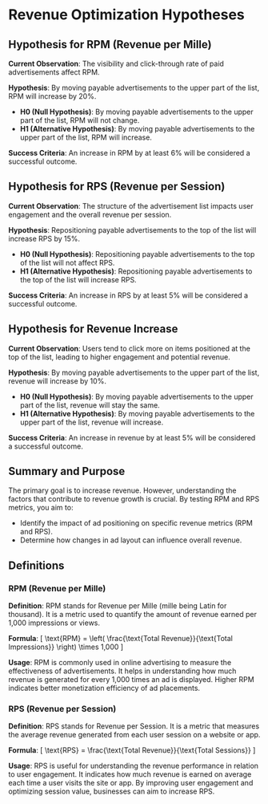 # Revenue Optimization Hypotheses

## Hypothesis for RPM (Revenue per Mille)

**Current Observation**: The visibility and click-through rate of paid advertisements affect RPM.

**Hypothesis**: By moving payable advertisements to the upper part of the list, RPM will increase by 20%.

- **H0 (Null Hypothesis)**: By moving payable advertisements to the upper part of the list, RPM will not change.
- **H1 (Alternative Hypothesis)**: By moving payable advertisements to the upper part of the list, RPM will increase.

**Success Criteria**: An increase in RPM by at least 6% will be considered a successful outcome.

## Hypothesis for RPS (Revenue per Session)

**Current Observation**: The structure of the advertisement list impacts user engagement and the overall revenue per session.

**Hypothesis**: Repositioning payable advertisements to the top of the list will increase RPS by 15%.

- **H0 (Null Hypothesis)**: Repositioning payable advertisements to the top of the list will not affect RPS.
- **H1 (Alternative Hypothesis)**: Repositioning payable advertisements to the top of the list will increase RPS.

**Success Criteria**: An increase in RPS by at least 5% will be considered a successful outcome.

## Hypothesis for Revenue Increase

**Current Observation**: Users tend to click more on items positioned at the top of the list, leading to higher engagement and potential revenue.

**Hypothesis**: By moving payable advertisements to the upper part of the list, revenue will increase by 10%.

- **H0 (Null Hypothesis)**: By moving payable advertisements to the upper part of the list, revenue will stay the same.
- **H1 (Alternative Hypothesis)**: By moving payable advertisements to the upper part of the list, revenue will increase.

**Success Criteria**: An increase in revenue by at least 5% will be considered a successful outcome.

## Summary and Purpose

The primary goal is to increase revenue. However, understanding the factors that contribute to revenue growth is crucial. By testing RPM and RPS metrics, you aim to:
- Identify the impact of ad positioning on specific revenue metrics (RPM and RPS).
- Determine how changes in ad layout can influence overall revenue.

## Definitions

### RPM (Revenue per Mille)
**Definition**: RPM stands for Revenue per Mille (mille being Latin for thousand). It is a metric used to quantify the amount of revenue earned per 1,000 impressions or views.

**Formula**:
\[ \text{RPM} = \left( \frac{\text{Total Revenue}}{\text{Total Impressions}} \right) \times 1,000 \]

**Usage**: RPM is commonly used in online advertising to measure the effectiveness of advertisements. It helps in understanding how much revenue is generated for every 1,000 times an ad is displayed. Higher RPM indicates better monetization efficiency of ad placements.

### RPS (Revenue per Session)
**Definition**: RPS stands for Revenue per Session. It is a metric that measures the average revenue generated from each user session on a website or app.

**Formula**:
\[ \text{RPS} = \frac{\text{Total Revenue}}{\text{Total Sessions}} \]

**Usage**: RPS is useful for understanding the revenue performance in relation to user engagement. It indicates how much revenue is earned on average each time a user visits the site or app. By improving user engagement and optimizing session value, businesses can aim to increase RPS.
